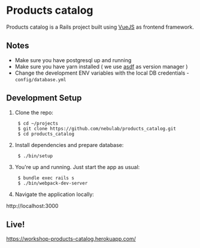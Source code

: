 # Products catalog

Products catalog is a Rails project built using [VueJS](https://vuejs.org/) as frontend framework.

## Notes

* Make sure you have postgresql up and running
* Make sure you have yarn installed ( we use [asdf](https://github.com/asdf-vm/asdf) as version manager )
* Change the development ENV variables with the local DB credentials - `config/database.yml`

## Development Setup

1. Clone the repo:

        $ cd ~/projects
        $ git clone https://github.com/nebulab/products_catalog.git
        $ cd products_catalog

2. Install dependencies and prepare database:

        $ ./bin/setup

3. You're up and running. Just start the app as usual:

        $ bundle exec rails s
        $ ./bin/webpack-dev-server

4. Navigate the application locally:

http://localhost:3000

## Live!

https://workshop-products-catalog.herokuapp.com/
